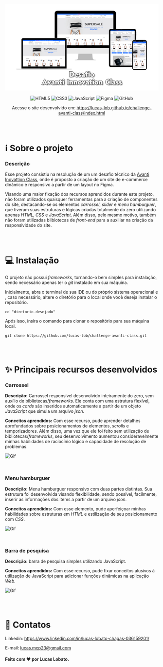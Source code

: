 <div align="center">

![Header](assets/images/readme-title.png)

![HTML5](https://img.shields.io/badge/html5-%23E34F26.svg?style=for-the-badge&logo=html5&logoColor=white)
![CSS3](https://img.shields.io/badge/css3-%231572B6.svg?style=for-the-badge&logo=css3&logoColor=white)
![JavaScript](https://img.shields.io/badge/javascript-%23323330.svg?style=for-the-badge&logo=javascript&logoColor=%23F7DF1E)
![Figma](https://img.shields.io/badge/figma-%23F24E1E.svg?style=for-the-badge&logo=figma&logoColor=white)
![GitHub](https://img.shields.io/badge/github-%23121011.svg?style=for-the-badge&logo=github&logoColor=white)

Acesse o site desenvolvido em: https://lucas-lob.github.io/challenge-avanti-class/index.html

</div>

</br>

</br>

# ℹ️ Sobre o projeto

### Descrição

Esse projeto consistiu na resolução de um um desafio técnico da <a href="https://ic.penseavanti.com.br/">Avanti Inovattion Class</a>, onde é proposto a criação de um site de e-commerce dinâmico e responsivo a partir de um layout no Figma. 

Visando uma maior fixação dos recursos aprendidos durante este projeto, não foram utilizados quaisquer ferramentas para a criação de componentes do site, destacando-se os elementos *carrossel*, *slider* e *menu hamburguer*, que tiveram suas estruturas e lógicas criadas totalmente do zero utilizando apenas *HTML*, *CSS* e *JavaScript*. Além disso, pelo mesmo motivo, também não foram utilizadas bilbiotecas de *front-end* para a auxiliar na criação da responsividade do site.

</br>

</br>

# 💻 Instalação

O projeto não possui *frameworks*, tornando-o bem simples para instalação, sendo necessário apenas ter o *git* instalado em sua máquina.

Inicialmente, abra o terminal de sua IDE ou do próprio sistema operacional e , caso necessário, altere o diretório para o local onde você deseja instalar o repositório.

```
cd "diretorio-desejado"
```

Após isso, insira o comando para clonar o repositório para sua máquina local.

```
git clone https://github.com/lucas-lob/challenge-avanti-class.git
```

</br>

</br>

# ✨ Principais recursos desenvolvidos

### Carrossel

**Descrição:** Carrossel responsível desenvolvido inteiramente do zero, sem auxílio de bibliotecas/*frameworks*. Ele conta com uma estrutura flexível, onde os *cards* são inseridos automaticamente a partir de um objeto *JavaScript* que simula um arquivo *json*.

**Conceitos aprendidos:** Com esse recurso, pude aprender detalhes aprofundados sobre posicionamentos de elementos, *scrolls* e temporizadores. Além disso, uma vez que ele foi feito sem utilização de bibliotecas/*frameworks*, seu desenvolvimento aumentou consideravelmente minhas habilidades de racíocínio lógico e capacidade de resolução de problemas.

![Gif](https://media2.giphy.com/media/v1.Y2lkPTc5MGI3NjExeDJneGh2MTFraXRhbjEwaWx5eWJ3eHcxaWE2NTNpemJnMHFneGM2NyZlcD12MV9pbnRlcm5hbF9naWZfYnlfaWQmY3Q9Zw/h7omEHzIjIXjSFJwHd/giphy.gif)

</br>

### Menu hamburguer

**Descrição:** Menu hamburguer responsivo com duas partes distintas. Sua estrutura foi desenvolvida visando flexibilidade, sendo possível, facilmente, inserir as informações dos items a partir de um arquivo *json*.

**Conceitos aprendidos:** Com esse elemento, pude aperfeiçoar minhas habilidades sobre estruturas em *HTML* e estilização de seu posicionamento com *CSS*.

![Gif](https://media4.giphy.com/media/v1.Y2lkPTc5MGI3NjExc2cxNzZlZ2F5MzBpZ2hyOGxodTRuaDBsNXd4YjBtMXQ4MzFqdmw2NiZlcD12MV9pbnRlcm5hbF9naWZfYnlfaWQmY3Q9Zw/KUXARMK6qjN51m5HRN/giphy.gif)

</br>

### Barra de pesquisa

**Descrição:** barra de pesquisa simples utilizando JavaScript.

**Conceitos aprendidos:** Com esse recurso, pude fixar conceitos alusivos à utilização de JavaScript para adicionar funções dinâmicas na aplicação *Web*.


![Gif](https://media0.giphy.com/media/v1.Y2lkPTc5MGI3NjExaGwwNGw2YTR6ZzBkcnpiaHFodHMxdWs1OWU1dWtzM3o3cW1ha2p0NyZlcD12MV9pbnRlcm5hbF9naWZfYnlfaWQmY3Q9Zw/rUORHhMgeJGgQPU6aJ/giphy.gif)

</br>

</br>

# 📧 Contatos

Linkedin: https://www.linkedin.com/in/lucas-lobato-chagas-036159201/

E-mail: lucas.mcp23@gmail.com

#### Feito com ❤️ por Lucas Lobato.